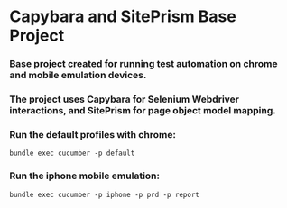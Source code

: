 # Capybara and SitePrism Base Project

### Base project created for running test automation on chrome and mobile emulation devices.

### The project uses Capybara for Selenium Webdriver interactions, and SitePrism for page object model mapping.

### Run the default profiles with chrome:
```bundle exec cucumber -p default```

### Run the iphone mobile emulation:
```bundle exec cucumber -p iphone -p prd -p report```
